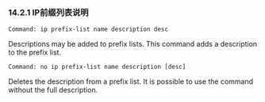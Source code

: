 

### 14.2.1 IP前缀列表说明

```shell
Command: ip prefix-list name description desc
```

Descriptions may be added to prefix lists. This command adds a description to the prefix list.

```shell
Command: no ip prefix-list name description [desc]
```

Deletes the description from a prefix list. It is possible to use the command without the full description.